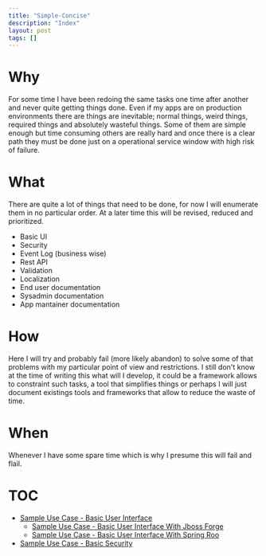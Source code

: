 ```yaml
---
title: "Simple-Concise"
description: "Index"
layout: post
tags: []
---
```


Why
===

For some time I have been redoing the same tasks one time after
another and never quite getting things done. Even if my apps are
on production environments there are things are inevitable; normal things, weird things, required things
and absolutely wasteful things. Some of them are simple enough
but time consuming others are really hard and once there is a
clear path they must be done just on a operational service
window with high risk of failure.

What
====

There are quite a lot of things that need to be done, for now I
will enumerate them in no particular order. At a later time this
will be revised, reduced and prioritized.

* Basic UI
* Security
* Event Log (business wise)
* Rest API
* Validation
* Localization
* End user documentation
* Sysadmin documentation
* App mantainer documentation

How
===

Here I will try and probably fail (more likely abandon) to solve
some of that problems with my particular point of view and
restrictions. I still don't know at the time of writing this what
will I develop, it could be a framework allows to constraint
such tasks, a tool that simplifies things or perhaps I will just 
document existings tools and frameworks that allow to reduce
the waste of time.

When
====

Whenever I have some spare time which is why I presume this will
fail and flail.


TOC
===

* <a href="{{site.url}}/sampleUC-BasicUI.html">Sample Use Case - Basic User Interface</a>
    * <a href="{{site.url}}/forge/sampleUI-BasicUI.html">Sample Use Case - Basic User Interface  With Jboss Forge</a>
    * <a href="{{site.url}}/roo/sampleUI-BasicUI-01.html">Sample Use Case - Basic User Interface  With Spring Roo</a>
* <a href="{{site.url}}/sampleUC-BasicSecurity.html">Sample Use Case - Basic Security</a>

